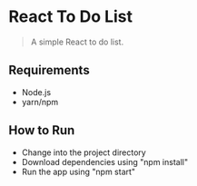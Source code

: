 # React To Do List
> A simple React to do list. 

## Requirements
* Node.js
* yarn/npm

## How to Run
* Change into the project directory
* Download dependencies using "npm install"
* Run the app using "npm start"
